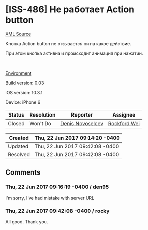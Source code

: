 # [ISS-486] Не работает Action button

[XML Source](../xml/ISS-486.xml)
<p><p>Кнопка Action button не отзывается ни на какое действие.</p>

<p>При этом кнопка активна и происходит анимация при нажатии.</p>

<p> </p>

<p><ins>Environment</ins> </p>

<p>Build version: 0.03</p>

<p>iOS version: 10.3.1</p>

<p>Device: iPhone 6</p></p>





Status|Resolution|Reporter|Assignee
------|----------|--------|--------
Closed|Won't Do|[Denis Novoselcev](Den95)|[Rockford Wei]($rocky)





Created|Thu, 22 Jun 2017 09:14:20 -0400
-------|--------------
Updated|Thu, 22 Jun 2017 09:42:08 -0400
Resolved|Thu, 22 Jun 2017 09:42:08 -0400


## Comments




### Thu, 22 Jun 2017 09:16:19 -0400 / den95 

<p><p>I'm sorry, I've had mistake with server URL</p></p>


### Thu, 22 Jun 2017 09:42:08 -0400 / rocky 

<p><p>All good. Thank you.</p></p>


